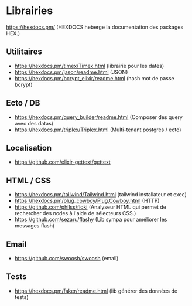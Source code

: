 # Librairies 
https://hexdocs.pm/ (HEXDOCS heberge la documentation des packages HEX.)

## Utilitaires
-   https://hexdocs.pm/timex/Timex.html (librairie pour les dates)
-   https://hexdocs.pm/jason/readme.html (JSON)
-   https://hexdocs.pm/bcrypt_elixir/readme.html (hash mot de passe bcrypt)

## Ecto / DB
-   https://hexdocs.pm/query_builder/readme.html (Composer des query avec des datas)
-   https://hexdocs.pm/triplex/Triplex.html (Multi-tenant postgres / ecto)

## Localisation
- https://github.com/elixir-gettext/gettext

## HTML / CSS
-   https://hexdocs.pm/tailwind/Tailwind.html (tailwind installateur et exec)
-   https://hexdocs.pm/plug_cowboy/Plug.Cowboy.html (HTTP)
-   https://github.com/philss/floki (Analyseur HTML qui permet de rechercher des nodes à l'aide de sélecteurs CSS.)
-   https://github.com/sezaru/flashy (Lib sympa pour améliorer les messages flash)

## Email
- https://github.com/swoosh/swoosh (email)

## Tests
-   https://hexdocs.pm/faker/readme.html (lib générer des données de tests)
